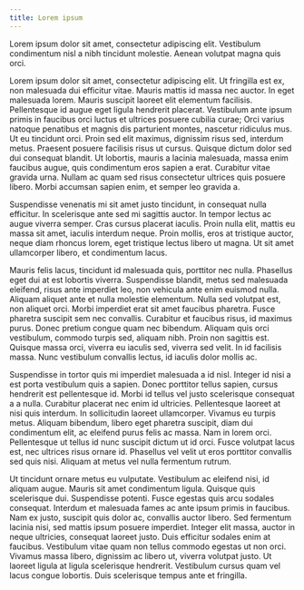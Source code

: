 ```yaml
---
title: Lorem ipsum
---
```


Lorem ipsum dolor sit amet, consectetur adipiscing elit. Vestibulum condimentum nisl a nibh tincidunt molestie. Aenean volutpat magna quis orci.

Lorem ipsum dolor sit amet, consectetur adipiscing elit. Ut fringilla est ex, non malesuada dui efficitur vitae. Mauris mattis id massa nec auctor. In eget malesuada lorem. Mauris suscipit laoreet elit elementum facilisis. Pellentesque id augue eget ligula hendrerit placerat. Vestibulum ante ipsum primis in faucibus orci luctus et ultrices posuere cubilia curae; Orci varius natoque penatibus et magnis dis parturient montes, nascetur ridiculus mus. Ut eu tincidunt orci. Proin sed elit maximus, dignissim risus sed, interdum metus. Praesent posuere facilisis risus ut cursus. Quisque dictum dolor sed dui consequat blandit. Ut lobortis, mauris a lacinia malesuada, massa enim faucibus augue, quis condimentum eros sapien a erat. Curabitur vitae gravida urna. Nullam ac quam sed risus consectetur ultrices quis posuere libero. Morbi accumsan sapien enim, et semper leo gravida a.

Suspendisse venenatis mi sit amet justo tincidunt, in consequat nulla efficitur. In scelerisque ante sed mi sagittis auctor. In tempor lectus ac augue viverra semper. Cras cursus placerat iaculis. Proin nulla elit, mattis eu massa sit amet, iaculis interdum neque. Proin mollis, eros at tristique auctor, neque diam rhoncus lorem, eget tristique lectus libero ut magna. Ut sit amet ullamcorper libero, et condimentum lacus.

Mauris felis lacus, tincidunt id malesuada quis, porttitor nec nulla. Phasellus eget dui at est lobortis viverra. Suspendisse blandit, metus sed malesuada eleifend, risus ante imperdiet leo, non vehicula ante enim euismod nulla. Aliquam aliquet ante et nulla molestie elementum. Nulla sed volutpat est, non aliquet orci. Morbi imperdiet erat sit amet faucibus pharetra. Fusce pharetra suscipit sem nec convallis. Curabitur et faucibus risus, id maximus purus. Donec pretium congue quam nec bibendum. Aliquam quis orci vestibulum, commodo turpis sed, aliquam nibh. Proin non sagittis est. Quisque massa orci, viverra eu iaculis sed, viverra sed velit. In id facilisis massa. Nunc vestibulum convallis lectus, id iaculis dolor mollis ac.

Suspendisse in tortor quis mi imperdiet malesuada a id nisl. Integer id nisi a est porta vestibulum quis a sapien. Donec porttitor tellus sapien, cursus hendrerit est pellentesque id. Morbi id tellus vel justo scelerisque consequat a a nulla. Curabitur placerat nec enim id ultricies. Pellentesque laoreet at nisi quis interdum. In sollicitudin laoreet ullamcorper. Vivamus eu turpis metus. Aliquam bibendum, libero eget pharetra suscipit, diam dui condimentum elit, ac eleifend purus felis ac massa. Nam in lorem orci. Pellentesque ut tellus id nunc suscipit dictum ut id orci. Fusce volutpat lacus est, nec ultrices risus ornare id. Phasellus vel velit ut eros porttitor convallis sed quis nisi. Aliquam at metus vel nulla fermentum rutrum.

Ut tincidunt ornare metus eu vulputate. Vestibulum ac eleifend nisi, id aliquam augue. Mauris sit amet condimentum ligula. Quisque quis scelerisque dui. Suspendisse potenti. Fusce egestas quis arcu sodales consequat. Interdum et malesuada fames ac ante ipsum primis in faucibus. Nam ex justo, suscipit quis dolor ac, convallis auctor libero. Sed fermentum lacinia nisi, sed mattis ipsum posuere imperdiet. Integer elit massa, auctor in neque ultricies, consequat laoreet justo. Duis efficitur sodales enim at faucibus. Vestibulum vitae quam non tellus commodo egestas ut non orci. Vivamus massa libero, dignissim ac libero ut, viverra volutpat justo. Ut laoreet ligula at ligula scelerisque hendrerit. Vestibulum cursus quam vel lacus congue lobortis. Duis scelerisque tempus ante et fringilla.
